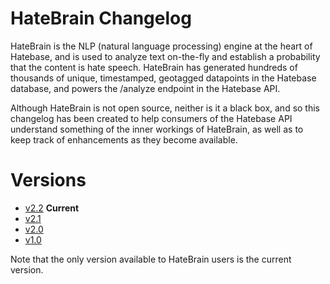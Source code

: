 # HateBrain Changelog

HateBrain is the NLP (natural language processing) engine at the heart of Hatebase, and is used to analyze text on-the-fly and establish a probability that the content is hate speech. HateBrain has generated hundreds of thousands of unique, timestamped, geotagged datapoints in the Hatebase database, and powers the /analyze endpoint in the Hatebase API.

Although HateBrain is not open source, neither is it a black box, and so this changelog has been created to help consumers of the Hatebase API understand something of the inner workings of HateBrain, as well as to keep track of enhancements as they become available.

# Versions

- [v2.2](current/v2-2/overview.md) **Current**
- [v2.1](current/v2-1/overview.md)
- [v2.0](archived/v2-0/overview.md)
- [v1.0](archived/v1-0/overview.md)

Note that the only version available to HateBrain users is the current version.
